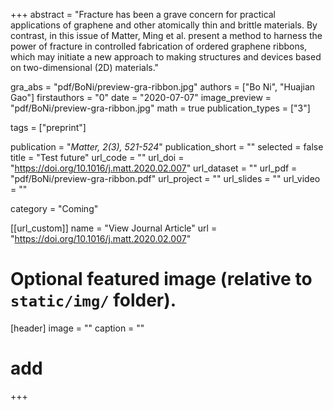 +++
abstract = "Fracture has been a grave concern for practical applications of graphene and other atomically thin and brittle materials. By contrast, in this issue of Matter, Ming et al. present a method to harness the power of fracture in controlled fabrication of ordered graphene ribbons, which may initiate a new approach to making structures and devices based on two-dimensional (2D) materials."

gra_abs = "pdf/BoNi/preview-gra-ribbon.jpg"
authors = ["Bo Ni", "Huajian Gao"]
firstauthors = "0"
date = "2020-07-07"
image_preview = "pdf/BoNi/preview-gra-ribbon.jpg"
math = true
publication_types = ["3"]

tags = ["preprint"]

publication = "*Matter, 2(3), 521-524*"
publication_short = ""
selected = false
title = "Test future"
url_code = ""
url_doi = "https://doi.org/10.1016/j.matt.2020.02.007"
url_dataset = ""
url_pdf = "pdf/BoNi/preview-gra-ribbon.pdf"
url_project = ""
url_slides = ""
url_video = ""

category = "Coming"

[[url_custom]]
name = "View Journal Article"
url = "https://doi.org/10.1016/j.matt.2020.02.007"

# Optional featured image (relative to `static/img/` folder).
[header]
image = ""
caption = ""

# add


+++


